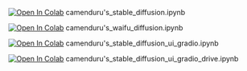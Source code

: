 [![Open In Colab](https://colab.research.google.com/assets/colab-badge.svg)](https://colab.research.google.com/github/camenduru/notebooks/blob/main/camenduru's_stable_diffusion.ipynb) camenduru's_stable_diffusion.ipynb

[![Open In Colab](https://colab.research.google.com/assets/colab-badge.svg)](https://colab.research.google.com/github/camenduru/notebooks/blob/main/camenduru's_waifu_diffusion.ipynb) camenduru's_waifu_diffusion.ipynb

[![Open In Colab](https://colab.research.google.com/assets/colab-badge.svg)](https://colab.research.google.com/github/camenduru/notebooks/blob/main/camenduru's_stable_diffusion_ui_gradio.ipynb) camenduru's_stable_diffusion_ui_gradio.ipynb

[![Open In Colab](https://colab.research.google.com/assets/colab-badge.svg)](https://colab.research.google.com/github/camenduru/notebooks/blob/main/camenduru's_stable_diffusion_ui_gradio_drive.ipynb) camenduru's_stable_diffusion_ui_gradio_drive.ipynb
